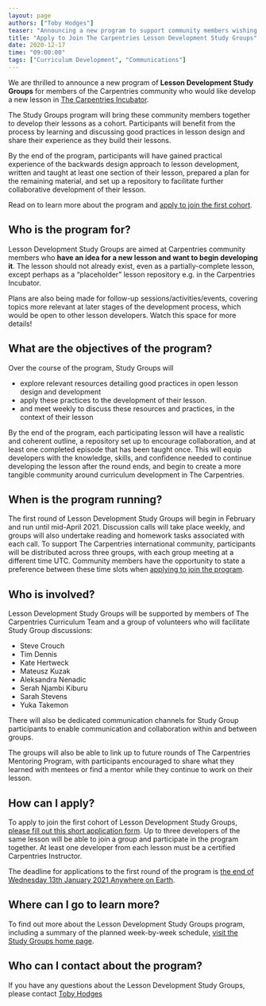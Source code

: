 ```yaml
---
layout: page
authors: ["Toby Hodges"]
teaser: "Announcing a new program to support community members wishing to develop a new lesson in The Carpentries Incubator."
title: "Apply to Join The Carpentries Lesson Development Study Groups"
date: 2020-12-17
time: "09:00:00"
tags: ["Curriculum Development", "Communications"]
---
```


We are thrilled to announce a new program of **Lesson Development Study Groups**
for members of the Carpentries community who would like develop a new lesson
in [The Carpentries Incubator][incubator].

The Study Groups program will bring these community members together to develop their lessons as a cohort.
Participants will benefit from the process by learning and discussing good practices in lesson design 
and share their experience as they build their lessons.

By the end of the program, participants will have
gained practical experience of the backwards design approach to lesson development,
written and taught at least one section of their lesson,
prepared a plan for the remaining material,
and set up a repository to facilitate further collaborative development of their lesson.

Read on to learn more about the program and [apply to join the first cohort][application-form].


## Who is the program for?

Lesson Development Study Groups are aimed at Carpentries community members 
who **have an idea for a new lesson and want to begin developing it**. 
The lesson should not already exist, 
even as a partially-complete lesson, 
except perhaps as a “placeholder” lesson repository 
e.g. in the Carpentries Incubator.

Plans are also being made for follow-up sessions/activities/events, 
covering topics more relevant at later stages of the development process, 
which would be open to other lesson developers. 
Watch this space for more details!


## What are the objectives of the program?

Over the course of the program, Study Groups will 

* explore relevant resources detailing good practices in open lesson design and development
* apply these practices to the development of their lesson.
* and meet weekly to discuss these resources and practices, in the context of their lesson

By the end of the program, each participating lesson will have 
a realistic and coherent outline, 
a repository set up to encourage collaboration, 
and at least one completed episode 
that has been taught once. 
This will equip developers with the knowledge, skills, and confidence needed 
to continue developing the lesson after the round ends, 
and begin to create a more tangible community around curriculum development 
in The Carpentries.


## When is the program running?

The first round of Lesson Development Study Groups will begin in February
and run until mid-April 2021.
Discussion calls will take place weekly, 
and groups will also undertake reading and homework tasks 
associated with each call.
To support The Carpentries international community,
participants will be distributed across three groups,
with each group meeting at a different time UTC.
Community members have the opportunity to state a preference 
between these time slots when [applying to join the program][application-form].


## Who is involved?

Lesson Development Study Groups will be supported by members of The Carpentries Curriculum Team 
and a group of volunteers who will facilitate Study Group discussions:

* Steve Crouch
* Tim Dennis
* Kate Hertweck
* Mateusz Kuzak
* Aleksandra Nenadic
* Serah Njambi Kiburu
* Sarah Stevens
* Yuka Takemon

There will also be dedicated communication channels for Study Group participants
to enable communication and collaboration within and between groups.

The groups will also be able to link up to future rounds of
The Carpentries Mentoring Program, 
with participants encouraged to share what they learned with mentees 
or find a mentor while they continue to work on their lesson.


## How can I apply?

To apply to join the first cohort of Lesson Development Study Groups,
[please fill out this short application form][application-form].
Up to three developers of the same lesson will be able to join a group 
and participate in the program together.
At least one developer from each lesson must be a certified Carpentries Instructor.

The deadline for applications to the first round of the program is 
[the end of Wednesday 13th January 2021 Anywhere on Earth][deadline].


## Where can I go to learn more?

To find out more about the Lesson Development Study Groups program, 
including a summary of the planned week-by-week schedule,
[visit the Study Groups home page][ldsg-home].


## Who can I contact about the program?

If you have any questions about the Lesson Development Study Groups, 
please contact [Toby Hodges][toby-email]


[application-form]: https://docs.google.com/forms/d/e/1FAIpQLScPpCdc4ALOE4ZuhLULudqJRk81ue9kJZebgT8sP1sBIhFf4g/viewform?usp=sf_link
[deadline]: https://www.timeanddate.com/worldclock/fixedtime.html?msg=Deadline+for+Applications+-+Lesson+Development+Study+Groups+Round+1&iso=20210114T00&p1=3914
[ldsg-home]: https://carpentries-incubator.github.io/study-groups/
[incubator]: https://github.com/carpentries-incubator/
[toby-email]: mailto:tobyhodges@carpentries.org
